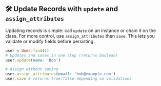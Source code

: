 ## 🛠️ Update Records with `update` and `assign_attributes`

Updating records is simple: call `update` on an instance or chain it on the class. For more control, use `assign_attributes` then `save`. This lets you validate or modify fields before persisting.

```ruby
user = User.find(1)
# Updates and saves in one step (returns boolean)
user.update(name: 'Bob')

# Assign without saving
user.assign_attributes(email: 'bob@example.com')
user.save # returns true/false depending on validations
```  
